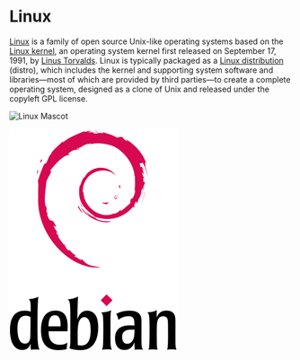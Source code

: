 # Linux
[Linux](https://en.wikipedia.org/wiki/Linux) is a family of open source Unix-like operating systems based on the [Linux kernel](https://en.wikipedia.org/wiki/Linux_kernel), an operating system kernel first released on September 17, 1991, by [Linus Torvalds](https://en.wikipedia.org/wiki/Linus_Torvalds
). Linux is typically packaged as a [Linux distribution](https://en.wikipedia.org/wiki/Linux_distribution) (distro), which includes the kernel and supporting system software and libraries—most of which are provided by third parties—to create a complete operating system, designed as a clone of Unix and released under the copyleft GPL license.

![Linux Mascot](https://pbs.twimg.com/profile_images/1216459377512796162/C1Rh4Vax_400x400.jpg)

![Debian](Debian_logo.png)

